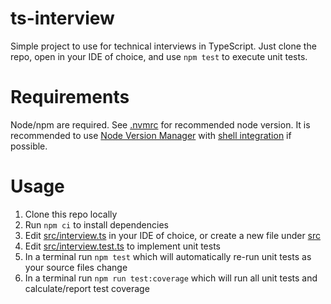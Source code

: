 # ts-interview

Simple project to use for technical interviews in TypeScript. Just clone the repo, open in your IDE of choice, and use
`npm test` to execute unit tests.

# Requirements

Node/npm are required. See [.nvmrc](.nvmrc) for recommended node version. It is recommended to use
[Node Version Manager](https://github.com/nvm-sh/nvm) with
[shell integration](https://github.com/nvm-sh/nvm#deeper-shell-integration) if possible.

# Usage

1. Clone this repo locally
1. Run `npm ci` to install dependencies
1. Edit [src/interview.ts](src/interview.ts) in your IDE of choice, or create a new file under [src](src/)
1. Edit [src/interview.test.ts](src/interview.test.ts) to implement unit tests
1. In a terminal run `npm test` which will automatically re-run unit tests as your source files change
1. In a terminal run `npm run test:coverage` which will run all unit tests and calculate/report test coverage
